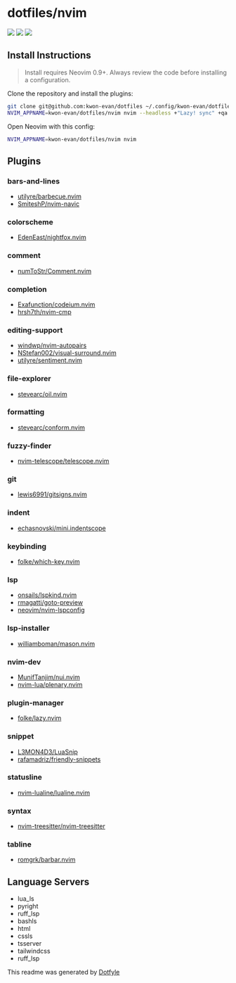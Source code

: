 # dotfiles/nvim

<a href="https://dotfyle.com/kwon-evan/dotfiles-nvim"><img src="https://dotfyle.com/kwon-evan/dotfiles-nvim/badges/plugins?style=flat" /></a>
<a href="https://dotfyle.com/kwon-evan/dotfiles-nvim"><img src="https://dotfyle.com/kwon-evan/dotfiles-nvim/badges/leaderkey?style=flat" /></a>
<a href="https://dotfyle.com/kwon-evan/dotfiles-nvim"><img src="https://dotfyle.com/kwon-evan/dotfiles-nvim/badges/plugin-manager?style=flat" /></a>


## Install Instructions

 > Install requires Neovim 0.9+. Always review the code before installing a configuration.

Clone the repository and install the plugins:

```sh
git clone git@github.com:kwon-evan/dotfiles ~/.config/kwon-evan/dotfiles
NVIM_APPNAME=kwon-evan/dotfiles/nvim nvim --headless +"Lazy! sync" +qa
```

Open Neovim with this config:

```sh
NVIM_APPNAME=kwon-evan/dotfiles/nvim nvim
```

## Plugins

### bars-and-lines

+ [utilyre/barbecue.nvim](https://dotfyle.com/plugins/utilyre/barbecue.nvim)
+ [SmiteshP/nvim-navic](https://dotfyle.com/plugins/SmiteshP/nvim-navic)
### colorscheme

+ [EdenEast/nightfox.nvim](https://dotfyle.com/plugins/EdenEast/nightfox.nvim)
### comment

+ [numToStr/Comment.nvim](https://dotfyle.com/plugins/numToStr/Comment.nvim)
### completion

+ [Exafunction/codeium.nvim](https://dotfyle.com/plugins/Exafunction/codeium.nvim)
+ [hrsh7th/nvim-cmp](https://dotfyle.com/plugins/hrsh7th/nvim-cmp)
### editing-support

+ [windwp/nvim-autopairs](https://dotfyle.com/plugins/windwp/nvim-autopairs)
+ [NStefan002/visual-surround.nvim](https://dotfyle.com/plugins/NStefan002/visual-surround.nvim)
+ [utilyre/sentiment.nvim](https://dotfyle.com/plugins/utilyre/sentiment.nvim)
### file-explorer

+ [stevearc/oil.nvim](https://dotfyle.com/plugins/stevearc/oil.nvim)
### formatting

+ [stevearc/conform.nvim](https://dotfyle.com/plugins/stevearc/conform.nvim)
### fuzzy-finder

+ [nvim-telescope/telescope.nvim](https://dotfyle.com/plugins/nvim-telescope/telescope.nvim)
### git

+ [lewis6991/gitsigns.nvim](https://dotfyle.com/plugins/lewis6991/gitsigns.nvim)
### indent

+ [echasnovski/mini.indentscope](https://dotfyle.com/plugins/echasnovski/mini.indentscope)
### keybinding

+ [folke/which-key.nvim](https://dotfyle.com/plugins/folke/which-key.nvim)
### lsp

+ [onsails/lspkind.nvim](https://dotfyle.com/plugins/onsails/lspkind.nvim)
+ [rmagatti/goto-preview](https://dotfyle.com/plugins/rmagatti/goto-preview)
+ [neovim/nvim-lspconfig](https://dotfyle.com/plugins/neovim/nvim-lspconfig)
### lsp-installer

+ [williamboman/mason.nvim](https://dotfyle.com/plugins/williamboman/mason.nvim)
### nvim-dev

+ [MunifTanjim/nui.nvim](https://dotfyle.com/plugins/MunifTanjim/nui.nvim)
+ [nvim-lua/plenary.nvim](https://dotfyle.com/plugins/nvim-lua/plenary.nvim)
### plugin-manager

+ [folke/lazy.nvim](https://dotfyle.com/plugins/folke/lazy.nvim)
### snippet

+ [L3MON4D3/LuaSnip](https://dotfyle.com/plugins/L3MON4D3/LuaSnip)
+ [rafamadriz/friendly-snippets](https://dotfyle.com/plugins/rafamadriz/friendly-snippets)
### statusline

+ [nvim-lualine/lualine.nvim](https://dotfyle.com/plugins/nvim-lualine/lualine.nvim)
### syntax

+ [nvim-treesitter/nvim-treesitter](https://dotfyle.com/plugins/nvim-treesitter/nvim-treesitter)
### tabline

+ [romgrk/barbar.nvim](https://dotfyle.com/plugins/romgrk/barbar.nvim)
## Language Servers

+ lua_ls
+ pyright
+ ruff_lsp
+ bashls
+ html
+ cssls
+ tsserver
+ tailwindcss
+ ruff_lsp


 This readme was generated by [Dotfyle](https://dotfyle.com)
